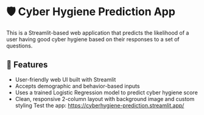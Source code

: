 
# 🛡️ Cyber Hygiene Prediction App

This is a Streamlit-based web application that predicts the likelihood of a user having good cyber hygiene based on their responses to a set of questions.

## 🚀 Features
- User-friendly web UI built with Streamlit
- Accepts demographic and behavior-based inputs
- Uses a trained Logistic Regression model to predict cyber hygiene score
- Clean, responsive 2-column layout with background image and custom styling
Test the app: https://cyberhygiene-prediction.streamlit.app/
